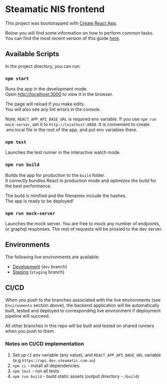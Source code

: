 # Steamatic NIS frontend

This project was bootstrapped with [Create React App](https://github.com/facebookincubator/create-react-app).

Below you will find some information on how to perform common tasks.<br>
You can find the most recent version of this guide [here](https://github.com/facebookincubator/create-react-app/blob/master/packages/react-scripts/template/README.md).

## Available Scripts

In the project directory, you can run:

### `npm start`

Runs the app in the development mode.<br>
Open [http://localhost:3000](http://localhost:3000) to view it in the browser.

The page will reload if you make edits.<br>
You will also see any lint errors in the console.

Note, `REACT_APP_API_BASE_URL` is required env variable. 
If you use `npm run mock-server`, set it to `http://localhost:8080`. It is convenient to create .env.local file in the 
root of the app, and put env variables there.

### `npm test`

Launches the test runner in the interactive watch mode.

### `npm run build`

Builds the app for production to the `build` folder.<br>
It correctly bundles React in production mode and optimizes the build for the best performance.

The build is minified and the filenames include the hashes.<br>
The app is ready to be deployed!


### `npm run mock-server`

Launches the mock server. You are free to mock any number of endpoints, or graphql responses. 
The rest of requests will be proxied to the dev server.

## Environments

The following live environments are available:

- [Development](http://dev.steamatic.com.au) (`dev` branch)
- [Staging](http://staging.steamatic.com.au) (`staging` branch)

## CI/CD

When you push to the branches associated with the live environments
(see `Environments` section above), the backend application 
will be automatically built, tested and deployed to corresponding
live environment if deployment pipeline will succeed.

All other branches in this repo will be built and tested on shared runners when
you push to them.

### Notes on CI/CD implementation

1. Set up `CI` env variable (any value), and `REACT_APP_API_BASE_URL` variable (e.g `https://api.dev.steamatic.com.au`)
2. `npm ci` - install all dependencies.
3. `npm test` - run all tests
4. `npm run build` - build static assets (output directory - `/build`)
